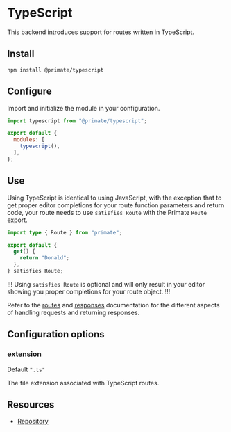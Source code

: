 # TypeScript

This backend introduces support for routes written in TypeScript.

## Install

`npm install @primate/typescript`

## Configure

Import and initialize the module in your configuration.

```js#primate.config.js
import typescript from "@primate/typescript";

export default {
  modules: [
    typescript(),
  ],
};
```

## Use

Using TypeScript is identical to using JavaScript, with the exception that to
get proper editor completions for your route function parameters and return
code, your route needs to use `satisfies Route` with the Primate `Route` export.

```ts#routes/plain-text.ts
import type { Route } from "primate";

export default {
  get() {
    return "Donald";
  },
} satisfies Route;
```

!!!
Using `satisfies Route` is optional and will only result in your editor showing
you proper completions for your route object.
!!!

Refer to the [routes] and [responses] documentation for the different aspects
of handling requests and returning responses.

## Configuration options

### extension

Default `".ts"`

The file extension associated with TypeScript routes.

## Resources

* [Repository][repo]

[routes]: /guide/routes
[responses]: /guide/responses
[repo]: https://github.com/primatejs/primate/tree/master/packages/typescript
